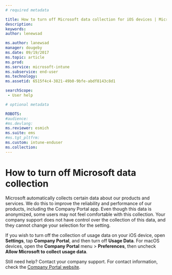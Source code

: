 ```yaml
---
# required metadata

title: How to turn off Microsoft data collection for iOS devices | Microsoft Docs
description:
keywords:
author: lenewsad

ms.author: lanewsad
manager: dougeby
ms.date: 09/19/2017
ms.topic: article
ms.prod:
ms.service: microsoft-intune
ms.subservice: end-user
ms.technology:
ms.assetid: 6515f4c4-3821-49b0-9bfe-abdf8143c8d1

searchScope:
 - User help

# optional metadata

ROBOTS:  
#audience:
#ms.devlang:
ms.reviewer: esmich
ms.suite: ems
#ms.tgt_pltfrm:
ms.custom: intune-enduser
ms.collection: 
---
```


# How to turn off Microsoft data collection

Microsoft automatically collects certain data about our products and services. We do this to improve the reliability and performance of our products, including the Company Portal app. Even though this data is anonymized, some users may not feel comfortable with this collection. Your company support does not have control over the collection of this data, and they cannot change your selection for the setting.

If you wish to turn off the collection of usage data on your iOS device, open **Settings**, tap **Company Portal**, and then turn off **Usage Data**. For macOS devices, open the **Company Portal** menu > **Preferences**, then uncheck **Allow Microsoft to collect usage data**.

Still need help? Contact your company support. For contact information, check the [Company Portal website](https://go.microsoft.com/fwlink/?linkid=2010980).
